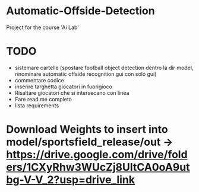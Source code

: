 # Automatic-Offside-Detection
Project for the course 'Ai Lab'

# TODO
- sistemare cartelle (spostare football object detection dentro la dir model, rinominare automatic offside recognition gui con solo gui)
- commentare codice
- inserire targhetta giocatori in fuorigioco
- Risaltare giocatori che si intersecano con linea
- Fare read.me completo
- lista requirements

# Download Weights to insert into model/sportsfield_release/out -> https://drive.google.com/drive/folders/1CXyRhw3WUcZj8UItCA0oA9utbg-V-V_2?usp=drive_link